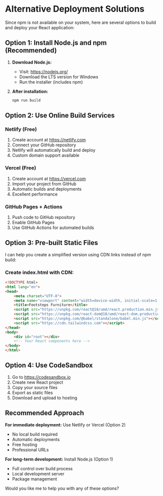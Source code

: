 # Alternative Deployment Solutions

Since npm is not available on your system, here are several options to build and deploy your React application:

## Option 1: Install Node.js and npm (Recommended)

1. **Download Node.js:**
   - Visit: https://nodejs.org/
   - Download the LTS version for Windows
   - Run the installer (includes npm)

2. **After installation:**
   ```bash
   npm run build
   ```

## Option 2: Use Online Build Services

### Netlify (Free)
1. Create account at https://netlify.com
2. Connect your GitHub repository
3. Netlify will automatically build and deploy
4. Custom domain support available

### Vercel (Free)
1. Create account at https://vercel.com
2. Import your project from GitHub
3. Automatic builds and deployments
4. Excellent performance

### GitHub Pages + Actions
1. Push code to GitHub repository
2. Enable GitHub Pages
3. Use GitHub Actions for automated builds

## Option 3: Pre-built Static Files

I can help you create a simplified version using CDN links instead of npm build:

### Create index.html with CDN:
```html
<!DOCTYPE html>
<html lang="en">
<head>
    <meta charset="UTF-8">
    <meta name="viewport" content="width=device-width, initial-scale=1.0">
    <title>Footsteps Furniture</title>
    <script src="https://unpkg.com/react@18/umd/react.production.min.js"></script>
    <script src="https://unpkg.com/react-dom@18/umd/react-dom.production.min.js"></script>
    <script src="https://unpkg.com/@babel/standalone/babel.min.js"></script>
    <script src="https://cdn.tailwindcss.com"></script>
</head>
<body>
    <div id="root"></div>
    <!-- Your React components here -->
</body>
</html>
```

## Option 4: Use CodeSandbox
1. Go to https://codesandbox.io
2. Create new React project
3. Copy your source files
4. Export as static files
5. Download and upload to hosting

## Recommended Approach

**For immediate deployment:** Use Netlify or Vercel (Option 2)
- No local build required
- Automatic deployments
- Free hosting
- Professional URLs

**For long-term development:** Install Node.js (Option 1)
- Full control over build process
- Local development server
- Package management

Would you like me to help you with any of these options?
